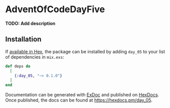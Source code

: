 # AdventOfCodeDayFive

**TODO: Add description**

## Installation

If [available in Hex](https://hex.pm/docs/publish), the package can be installed
by adding `day_05` to your list of dependencies in `mix.exs`:

```elixir
def deps do
  [
    {:day_05, "~> 0.1.0"}
  ]
end
```

Documentation can be generated with [ExDoc](https://github.com/elixir-lang/ex_doc)
and published on [HexDocs](https://hexdocs.pm). Once published, the docs can
be found at <https://hexdocs.pm/day_05>.


